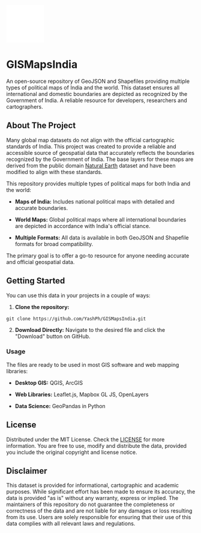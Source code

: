 <p align="left">
  <img src="assets/GISMapsIndia_Logo.svg" alt="GISMapsIndia_Logo" width="100">
</p>

# GISMapsIndia
An open-source repository of GeoJSON and Shapefiles providing multiple types of political maps of India and the world. This dataset ensures all international and domestic boundaries are depicted as recognized by the Government of India. A reliable resource for developers, researchers and cartographers.

## About The Project
Many global map datasets do not align with the official cartographic standards of India. This project was created to provide a reliable and accessible source of geospatial data that accurately reflects the boundaries recognized by the Government of India. The base layers for these maps are derived from the public domain [Natural Earth](https://www.naturalearthdata.com/) dataset and have been modified to align with these standards.

This repository provides multiple types of political maps for both India and the world:

- **Maps of India:** Includes national political maps with detailed and accurate boundaries.
* **World Maps:** Global political maps where all international boundaries are depicted in accordance with India's official stance.
+ **Multiple Formats:** All data is available in both GeoJSON and Shapefile formats for broad compatibility.

The primary goal is to offer a go-to resource for anyone needing accurate and official geospatial data.

## Getting Started
You can use this data in your projects in a couple of ways:
1. **Clone the repository:**
```
git clone https://github.com/YashPh/GISMapsIndia.git
```
2. **Download Directly:** Navigate to the desired file and click the "Download" button on GitHub.

### Usage
The files are ready to be used in most GIS software and web mapping libraries:

- **Desktop GIS:** QGIS, ArcGIS
* **Web Libraries:** Leaflet.js, Mapbox GL JS, OpenLayers
+ **Data Science:** GeoPandas in Python

## License
Distributed under the MIT License. Check the [LICENSE](https://github.com/YashPh/GISMapsIndia/blob/main/LICENSE) for more information. You are free to use, modify and distribute the data, provided you include the original copyright and license notice.

## Disclaimer
This dataset is provided for informational, cartographic and academic purposes. While significant effort has been made to ensure its accuracy, the data is provided "as is" without any warranty, express or implied. The maintainers of this repository do not guarantee the completeness or correctness of the data and are not liable for any damages or loss resulting from its use. Users are solely responsible for ensuring that their use of this data complies with all relevant laws and regulations.
